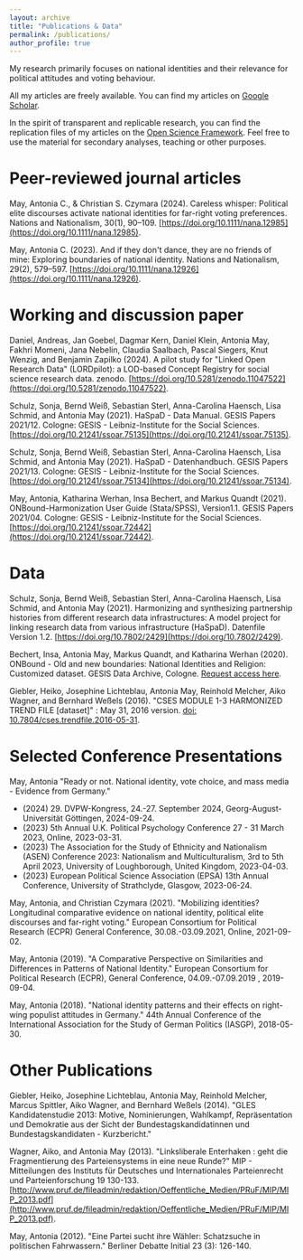 ```yaml
---
layout: archive
title: "Publications & Data"
permalink: /publications/
author_profile: true
---
```


My research primarily focuses on national identities and their relevance for political attitudes and voting behaviour.

All my articles are freely available. You can find my articles on [Google Scholar](https://scholar.google.com/citations?user=9keKZQ0AAAAJ&hl=de).

In the spirit of transparent and replicable research, you can find the replication files of my articles on the [Open Science Framework](https://osf.io/z26f9/). Feel free to use the material for secondary analyses, teaching or other purposes. 

Peer-reviewed journal articles
======

 May, Antonia C., & Christian S. Czymara (2024). Careless whisper: Political elite discourses activate national identities for far-right voting preferences. Nations and Nationalism, 30(1), 90–109. [https://doi.org/10.1111/nana.12985](https://doi.org/10.1111/nana.12985). 
 
 May, Antonia C. (2023). And if they don't dance, they are no friends of mine: Exploring boundaries of national identity. Nations and Nationalism, 29(2), 579–597. [https://doi.org/10.1111/nana.12926](https://doi.org/10.1111/nana.12926).
 

Working and discussion paper
======

 Daniel, Andreas, Jan Goebel, Dagmar Kern, Daniel Klein, Antonia May, Fakhri Momeni, Jana Nebelin, Claudia Saalbach, Pascal Siegers, Knut Wenzig, and Benjamin Zapilko (2024). A pilot study for "Linked Open Research Data" (LORDpilot): a LOD-based Concept Registry for social science research data. zenodo. [https://doi.org/10.5281/zenodo.11047522](https://doi.org/10.5281/zenodo.11047522).
 
 Schulz, Sonja, Bernd Weiß, Sebastian Sterl, Anna-Carolina Haensch, Lisa Schmid, and Antonia May (2021). HaSpaD - Data Manual. GESIS Papers 2021/12. Cologne: GESIS - Leibniz-Institute for the Social Sciences. [https://doi.org/10.21241/ssoar.75135](https://doi.org/10.21241/ssoar.75135).

 Schulz, Sonja, Bernd Weiß, Sebastian Sterl, Anna-Carolina Haensch, Lisa Schmid, and Antonia May (2021). HaSpaD - Datenhandbuch. GESIS Papers 2021/13. Cologne: GESIS - Leibniz-Institute for the Social Sciences. [https://doi.org/10.21241/ssoar.75134](https://doi.org/10.21241/ssoar.75134).  
 
 May, Antonia, Katharina Werhan, Insa Bechert, and Markus Quandt (2021). ONBound-Harmonization User Guide (Stata/SPSS), Version1.1. GESIS Papers 2021/04. Cologne: GESIS - Leibniz-Institute for the Social Sciences. [https://doi.org/10.21241/ssoar.72442](https://doi.org/10.21241/ssoar.72442).
 
 
Data
======
 Schulz, Sonja, Bernd Weiß, Sebastian Sterl, Anna-Carolina Haensch, Lisa Schmid, and Antonia May (2021). Harmonizing and synthesizing partnership histories from different research data infrastructures: A model project for linking research data from various infrastructure (HaSpaD). Datenfile Version 1.2. [https://doi.org/10.7802/2429](https://doi.org/10.7802/2429).

 Bechert, Insa, Antonia May, Markus Quandt, and Katharina Werhan (2020). ONBound - Old and new boundaries: National Identities and Religion: Customized dataset. GESIS Data Archive, Cologne. [Request access here](https://www.gesis.org/en/services/processing-and-analyzing-data/data-harmonization/onbound). 
 
 Giebler, Heiko, Josephine Lichteblau, Antonia May, Reinhold Melcher, Aiko Wagner, and Bernhard Weßels (2016). "CSES MODULE 1-3 HARMONIZED TREND FILE [dataset]" : May 31, 2016 version. [doi: 10.7804/cses.trendfile.2016-05-31]( https://doi.org/10.7804/cses.trendfile.2016-05-31).

	
Selected Conference Presentations
======	
 May, Antonia "Ready or not. National identity, vote choice, and mass media - Evidence from Germany." 
 - (2024) 29. DVPW-Kongress, 24.-27. September 2024, Georg-August-Universität Göttingen, 2024-09-24. 
 - (2023) 5th Annual U.K. Political Psychology Conference 27 - 31 March 2023, Online, 2023-03-31.
 - (2023) The Association for the Study of Ethnicity and Nationalism (ASEN) Conference 2023: Nationalism and Multiculturalism, 3rd to 5th April 2023, University of Loughborough, United Kingdom, 2023-04-03. 
 - (2023) European Political Science Association (EPSA) 13th Annual Conference, University of Strathclyde, Glasgow, 2023-06-24. 

 May, Antonia, and Christian Czymara (2021). "Mobilizing identities? Longitudinal comparative evidence on national identity, political elite discourses and far-right voting." European Consortium for Political Research (ECPR) General Conference, 30.08.-03.09.2021, Online, 2021-09-02. 
 
 May, Antonia (2019). "A Comparative Perspective on Similarities and Differences in Patterns of National Identity." European Consortium for Political Research (ECPR), General Conference, 04.09.-07.09.2019 , 2019-09-04.
 
 May, Antonia (2018). "National identity patterns and their effects on right-wing populist attitudes in Germany." 44th Annual Conference of the International Association for the Study of German Politics (IASGP), 2018-05-30. 
 
 
Other Publications
======	

 Giebler, Heiko, Josephine Lichteblau, Antonia May, Reinhold Melcher, Marcus Spittler, Aiko Wagner, and Bernhard Weßels (2014). "GLES Kandidatenstudie 2013: Motive, Nominierungen, Wahlkampf, Repräsentation und Demokratie aus der Sicht der Bundestagskandidatinnen und Bundestagskandidaten - Kurzbericht." 
  
 Wagner, Aiko, and Antonia May (2013). "Linksliberale Enterhaken : geht die Fragmentierung des Parteiensystems in eine neue Runde?" MIP - Mitteilungen des Instituts für Deutsches und Internationales Parteienrecht und Parteienforschung 19 130-133. [http://www.pruf.de/fileadmin/redaktion/Oeffentliche_Medien/PRuF/MIP/MIP_2013.pdf](http://www.pruf.de/fileadmin/redaktion/Oeffentliche_Medien/PRuF/MIP/MIP_2013.pdf).
 
 May, Antonia (2012). "Eine Partei sucht ihre Wähler: Schatzsuche in politischen Fahrwassern." Berliner Debatte Initial 23 (3): 126-140. 
